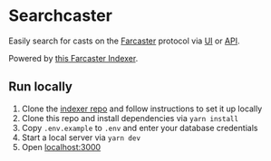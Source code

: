 # Searchcaster

Easily search for casts on the [Farcaster](https://www.farcaster.xyz/) protocol via [UI](https://searchcaster.xyz/) or [API](https://searchcaster.xyz/docs).

Powered by [this Farcaster Indexer](https://github.com/gskril/farcaster-indexer).

## Run locally

1. Clone the [indexer repo](https://github.com/gskril/farcaster-indexer) and follow instructions to set it up locally
2. Clone this repo and install dependencies via `yarn install`
3. Copy `.env.example` to `.env` and enter your database credentials
4. Start a local server via `yarn dev`
5. Open [localhost:3000](http://localhost:3000/)
